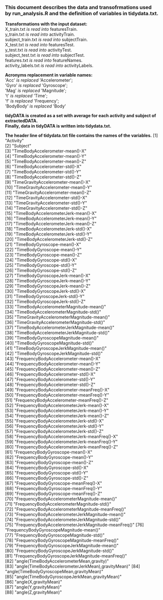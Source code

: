 ### This document describes the data and transofrmations used by run_analysis.R and the definition of variables in tidydata.txt.

__Transformations with the input dataset:__  
X_train.txt 		_is read into_ 	featuresTrain.  
y_train.txt 		_is read into_ 	activityTrain.  
subject_train.txt _is read into_ 	subjectTrain.  
X_test.txt 		_is read into_ 	featuresTest.  
y_test.txt 		_is read into_ 	activityTest.  
subject_test.txt 	_is read into_ 	subjectTest.  
features.txt 		_is read into_ 	featureNames.  
activity_labels.txt _is read into_ 	activityLabels.   

__Acronyms replacement in variable names:__   
'Acc' _is replaced_ 'Accelerometer';  
'Gyro' _is replaced_ 'Gyroscope';  
'Mag' _is replaced_ 'Magnitude';  
't' _is replaced_ 'Time';  
'f' _is replaced_ 'Frequency';  
'BodyBody' _is replaced_ 'Body'  

__tidyDATA is created as a set with average for each activity and subject of extractedDATA.__   
__Finally, data in tidyDATA is written into tidydata.txt.__

__The header line of tidydata.txt file contains the names of the variables.__
[1] "Activity"                                            
[2] "Subject"                                            
[3] "TimeBodyAccelerometer-mean()-X"                      
[4] "TimeBodyAccelerometer-mean()-Y"                      
[5] "TimeBodyAccelerometer-mean()-Z"                      
[6] "TimeBodyAccelerometer-std()-X"                       
[7] "TimeBodyAccelerometer-std()-Y"                       
[8] "TimeBodyAccelerometer-std()-Z"                       
[9] "TimeGravityAccelerometer-mean()-X"                 
[10] "TimeGravityAccelerometer-mean()-Y"                 
[11] "TimeGravityAccelerometer-mean()-Z"                 
[12] "TimeGravityAccelerometer-std()-X"                  
[13] "TimeGravityAccelerometer-std()-Y"                  
[14] "TimeGravityAccelerometer-std()-Z"                  
[15] "TimeBodyAccelerometerJerk-mean()-X"                
[16] "TimeBodyAccelerometerJerk-mean()-Y"                
[17] "TimeBodyAccelerometerJerk-mean()-Z"                
[18] "TimeBodyAccelerometerJerk-std()-X"                 
[19] "TimeBodyAccelerometerJerk-std()-Y"                 
[20] "TimeBodyAccelerometerJerk-std()-Z"                 
[21] "TimeBodyGyroscope-mean()-X"                        
[22] "TimeBodyGyroscope-mean()-Y"                        
[23] "TimeBodyGyroscope-mean()-Z"                        
[24] "TimeBodyGyroscope-std()-X"                         
[25] "TimeBodyGyroscope-std()-Y"                         
[26] "TimeBodyGyroscope-std()-Z"                         
[27] "TimeBodyGyroscopeJerk-mean()-X"                    
[28] "TimeBodyGyroscopeJerk-mean()-Y"                    
[29] "TimeBodyGyroscopeJerk-mean()-Z"                    
[30] "TimeBodyGyroscopeJerk-std()-X"                     
[31] "TimeBodyGyroscopeJerk-std()-Y"                     
[32] "TimeBodyGyroscopeJerk-std()-Z"                     
[33] "TimeBodyAccelerometerMagnitude-mean()"             
[34] "TimeBodyAccelerometerMagnitude-std()"              
[35] "TimeGravityAccelerometerMagnitude-mean()"          
[36] "TimeGravityAccelerometerMagnitude-std()"           
[37] "TimeBodyAccelerometerJerkMagnitude-mean()"         
[38] "TimeBodyAccelerometerJerkMagnitude-std()"          
[39] "TimeBodyGyroscopeMagnitude-mean()"                 
[40] "TimeBodyGyroscopeMagnitude-std()"                  
[41] "TimeBodyGyroscopeJerkMagnitude-mean()"             
[42] "TimeBodyGyroscopeJerkMagnitude-std()"              
[43] "FrequencyBodyAccelerometer-mean()-X"               
[44] "FrequencyBodyAccelerometer-mean()-Y"               
[45] "FrequencyBodyAccelerometer-mean()-Z"               
[46] "FrequencyBodyAccelerometer-std()-X"                
[47] "FrequencyBodyAccelerometer-std()-Y"                
[48] "FrequencyBodyAccelerometer-std()-Z"                
[49] "FrequencyBodyAccelerometer-meanFreq()-X"           
[50] "FrequencyBodyAccelerometer-meanFreq()-Y"           
[51] "FrequencyBodyAccelerometer-meanFreq()-Z"           
[52] "FrequencyBodyAccelerometerJerk-mean()-X"           
[53] "FrequencyBodyAccelerometerJerk-mean()-Y"           
[54] "FrequencyBodyAccelerometerJerk-mean()-Z"           
[55] "FrequencyBodyAccelerometerJerk-std()-X"            
[56] "FrequencyBodyAccelerometerJerk-std()-Y"            
[57] "FrequencyBodyAccelerometerJerk-std()-Z"            
[58] "FrequencyBodyAccelerometerJerk-meanFreq()-X"       
[59] "FrequencyBodyAccelerometerJerk-meanFreq()-Y"       
[60] "FrequencyBodyAccelerometerJerk-meanFreq()-Z"       
[61] "FrequencyBodyGyroscope-mean()-X"                   
[62] "FrequencyBodyGyroscope-mean()-Y"                   
[63] "FrequencyBodyGyroscope-mean()-Z"                   
[64] "FrequencyBodyGyroscope-std()-X"                    
[65] "FrequencyBodyGyroscope-std()-Y"                    
[66] "FrequencyBodyGyroscope-std()-Z"                    
[67] "FrequencyBodyGyroscope-meanFreq()-X"               
[68] "FrequencyBodyGyroscope-meanFreq()-Y"               
[69] "FrequencyBodyGyroscope-meanFreq()-Z"               
[70] "FrequencyBodyAccelerometerMagnitude-mean()"        
[71] "FrequencyBodyAccelerometerMagnitude-std()"         
[72] "FrequencyBodyAccelerometerMagnitude-meanFreq()"    
[73] "FrequencyBodyAccelerometerJerkMagnitude-mean()"    
[74] "FrequencyBodyAccelerometerJerkMagnitude-std()"     
[75] "FrequencyBodyAccelerometerJerkMagnitude-meanFreq()"
[76] "FrequencyBodyGyroscopeMagnitude-mean()"            
[77] "FrequencyBodyGyroscopeMagnitude-std()"             
[78] "FrequencyBodyGyroscopeMagnitude-meanFreq()"        
[79] "FrequencyBodyGyroscopeJerkMagnitude-mean()"        
[80] "FrequencyBodyGyroscopeJerkMagnitude-std()"         
[81] "FrequencyBodyGyroscopeJerkMagnitude-meanFreq()"    
[82] "angle(TimeBodyAccelerometerMean,gravity)"          
[83] "angle(TimeBodyAccelerometerJerkMean),gravityMean)" 
[84] "angle(TimeBodyGyroscopeMean,gravityMean)"          
[85] "angle(TimeBodyGyroscopeJerkMean,gravityMean)"      
[86] "angle(X,gravityMean)"                              
[87] "angle(Y,gravityMean)"                              
[88] "angle(Z,gravityMean)"


